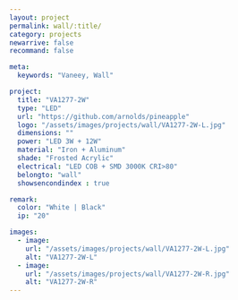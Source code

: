 ```yaml
---
layout: project
permalink: wall/:title/
category: projects
newarrive: false
recommand: false

meta:
  keywords: "Vaneey, Wall"

project:
  title: "VA1277-2W"
  type: "LED"
  url: "https://github.com/arnolds/pineapple"
  logo: "/assets/images/projects/wall/VA1277-2W-L.jpg"
  dimensions: ""
  power: "LED 3W + 12W"
  material: "Iron + Aluminum"
  shade: "Frosted Acrylic"
  electrical: "LED COB + SMD 3000K CRI>80"
  belongto: "wall"
  showsencondindex : true

remark:
  color: "White | Black"
  ip: "20"

images:
  - image:
    url: "/assets/images/projects/wall/VA1277-2W-L.jpg"
    alt: "VA1277-2W-L"
  - image:
    url: "/assets/images/projects/wall/VA1277-2W-R.jpg"
    alt: "VA1277-2W-R"
---
```

